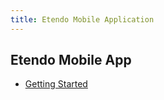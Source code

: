 ```yaml
---
title: Etendo Mobile Application
---
```


## Etendo Mobile App

- [Getting Started](/docs/legacy/end-user-documentation/etendo-mobile-application/getting-started)
